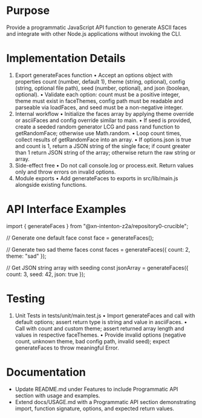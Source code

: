 # Purpose
Provide a programmatic JavaScript API function to generate ASCII faces and integrate with other Node.js applications without invoking the CLI.

# Implementation Details
1. Export generateFaces function
   • Accept an options object with properties count (number, default 1), theme (string, optional), config (string, optional file path), seed (number, optional), and json (boolean, optional).
   • Validate each option: count must be a positive integer, theme must exist in faceThemes, config path must be readable and parseable via loadFaces, and seed must be a non-negative integer.
2. Internal workflow
   • Initialize the faces array by applying theme override or asciiFaces and config override similar to main.
   • If seed is provided, create a seeded random generator LCG and pass rand function to getRandomFace; otherwise use Math.random.
   • Loop count times, collect results of getRandomFace into an array.
   • If options.json is true and count is 1, return a JSON string of the single face; if count greater than 1 return JSON string of the array; otherwise return the raw string or array.
3. Side-effect free
   • Do not call console.log or process.exit. Return values only and throw errors on invalid options.
4. Module exports
   • Add generateFaces to exports in src/lib/main.js alongside existing functions.

# API Interface Examples
import { generateFaces } from "@xn-intenton-z2a/repository0-crucible";

// Generate one default face
const face = generateFaces();

// Generate two sad theme faces
const faces = generateFaces({ count: 2, theme: "sad" });

// Get JSON string array with seeding
const jsonArray = generateFaces({ count: 3, seed: 42, json: true });

# Testing
1. Unit Tests in tests/unit/main.test.js
   • Import generateFaces and call with default options; assert return type is string and value in asciiFaces.
   • Call with count and custom theme; assert returned array length and values in respective faceThemes.
   • Provide invalid options (negative count, unknown theme, bad config path, invalid seed); expect generateFaces to throw meaningful Error.

# Documentation
- Update README.md under Features to include Programmatic API section with usage and examples.
- Extend docs/USAGE.md with a Programmatic API section demonstrating import, function signature, options, and expected return values.